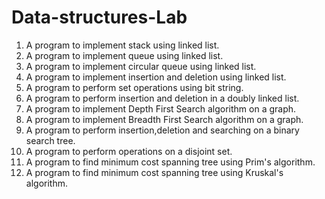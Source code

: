 # Data-structures-Lab

1. A program to implement stack using linked list.
2. A program to implement queue using linked list.
3. A program to implement circular queue using linked list.
4. A program to implement insertion and deletion using linked list.
5. A program to perform set operations using bit string.
6. A program to perform insertion and deletion in a doubly linked list.
7. A program to implement Depth First Search algorithm on a graph.
8. A program to implement Breadth First Search algorithm on a graph.
9. A program to perform insertion,deletion and searching on a binary search tree.
10. A program to perform operations on a disjoint set.
11. A program to find minimum cost spanning tree using Prim's algorithm.
12. A program to find minimum cost spanning tree using Kruskal's algorithm.
